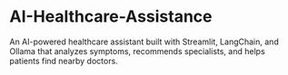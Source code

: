 # AI-Healthcare-Assistance
An AI-powered healthcare assistant built with Streamlit, LangChain, and Ollama that analyzes symptoms, recommends specialists, and helps patients find nearby doctors.

